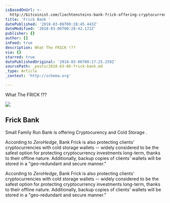 ```yaml
---
isBasedOnUrl: >-
  http://bitcoinist.com/liechtensteins-bank-frick-offering-cryptocurrency-investments-cold-storage/
title: 'Frick Bank '
datePublished: '2018-03-06T00:28:45.443Z'
dateModified: '2018-03-06T00:28:42.172Z'
publisher: {}
author: []
inFeed: true
description: What The FRICK !??
via: {}
starred: true
datePublishedOriginal: '2018-03-06T00:17:25.259Z'
sourcePath: _posts/2018-03-06-frick-bank.md
_type: Article
_context: 'http://schema.org'

---
```

What The FRICK !??

<article style=""><img src="https://the-grid-user-content.s3-us-west-2.amazonaws.com/9befae74-8490-4745-8aa7-2e354490d670.jpg" /><h1>Frick Bank </h1><p>Small Family Run Bank is offering Cryptocurency and Cold Storage .</p></article>

According to _ZeroHedge_, Bank Frick is also protecting clients' cryptocurrencies with cold storage wallets -- widely considered to be the safest option for protecting cryptocurrency investments long-term, thanks to their offline nature. Additionally, backup copies of clients' wallets will be stored in a "geo-redundant and secure manner."

According to _ZeroHedge_, Bank Frick is also protecting clients' cryptocurrencies with cold storage wallets -- widely considered to be the safest option for protecting cryptocurrency investments long-term, thanks to their offline nature. Additionally, backup copies of clients' wallets will be stored in a "geo-redundant and secure manner."